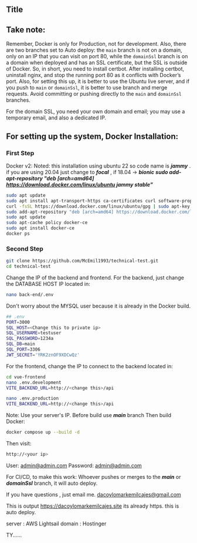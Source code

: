 ## Title

## Take note:

Remember, Docker is only for Production, not for development. Also, there are two branches set to Auto deploy: the `main` branch is not on a domain, only on an IP that you can visit on port 80, while the `domainSsl` branch is on a domain when deployed and has an SSL certificate, but the SSL is outside of Docker. So, in short, you need to install certbot. After installing certbot, uninstall nginx, and stop the running port 80 as it conflicts with Docker’s port. Also, for setting this up, it is better to use the Ubuntu live server, and if you push to `main` or `domainSsl`, it is better to use branch and merge requests. Avoid committing or pushing directly to the `main` and `domainSsl` branches.

For the domain SSL, you need your own domain and email; you may use a temporary email, and also a dedicated IP.

## For setting up the system, Docker Installation:

### First Step

Docker v2:
Noted: this installation using ubuntu 22 so code name is ***jammy*** .
if you are using 20.04 just change to ***focal*** , if 18.04 -> ***bionic***
***sudo add-apt-repository "deb [arch=amd64] https://download.docker.com/linux/ubuntu jammy stable"***
```bash
sudo apt update
sudo apt install apt-transport-https ca-certificates curl software-properties-common
curl -fsSL https://download.docker.com/linux/ubuntu/gpg | sudo apt-key add -
sudo add-apt-repository "deb [arch=amd64] https://download.docker.com/linux/ubuntu jammy stable"
sudo apt update
sudo apt-cache policy docker-ce
sudo apt install docker-ce
docker ps
```
### Second Step
```bash
git clone https://github.com/McEmil1993/technical-test.git 
cd technical-test
```
Change the IP of the backend and frontend.
For the backend, just change the DATABASE HOST IP located in:
```bash 
nano back-end/.env
```
Don't worry about the MYSQL user because it is already in the Docker build.
```bash 
## .env
PORT=3000
SQL_HOST=<Change this to private ip>
SQL_USERNAME=testuser 
SQL_PASSWORD=1234a
SQL_DB=main
SQL_PORT=3306
JWT_SECRET='YRK2znOF9XDCwQz'
```
For the frontend, change the IP to connect to the backend located in:
```bash
cd vue-frontend
nano .env.development
VITE_BACKEND_URL=http://<change this>/api

nano .env.production
VITE_BACKEND_URL=http://<change this>/api
```
Note: Use your server's IP.
Before build use ***main*** branch
Then build Docker:
```bash
docker compose up --build -d
```
Then visit:
```bash
http://<your ip>
```

User: admin@admin.com 
Password: admin@admin.com

For CI/CD, to make this work: Whoever pushes or merges to the ***main*** or ***domainSsl*** branch, it will auto deploy.

If you have questions , just email me. 
dacoylomarkemilcajes@gmail.com



This is output
https://dacoylomarkemilcajes.site
its already https.
this is auto deploy.

server : AWS Lightsail
domain : Hostinger

TY......